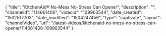 {
    "title": "KitchenAid&reg; No-Mess No-Stress Can Opener",
    "description": "",
    "channelid": "114661406",
    "videoid": "109963544",
    "date_created": "1502517703",
    "date_modified": "1504247456",
    "type": "captivate",
    "layout": "channelVideo",
    "url": "\/latest-videos\/kitchenaid-no-mess-no-stress-can-opener\/114661406-109963544"
}